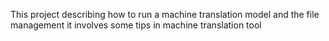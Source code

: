 This project describing how to run a machine translation model and the file management it involves
some tips in machine translation tool
